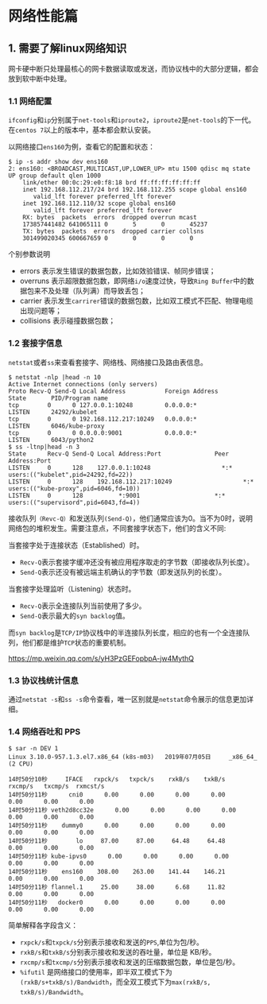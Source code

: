 # 网络性能篇

## 1. 需要了解linux网络知识

网卡硬中断只处理最核心的网卡数据读取或发送，而协议栈中的大部分逻辑，都会放到软中断中处理。

### 1.1 网络配置
`ifconfig`和`ip`分别属于`net-tools`和`iproute2`，`iproute2`是`net-tools`的下一代。在`centos 7`以上的版本中，基本都会默认安装。

以网络接口`ens160`为例，查看它的配置和状态：
```shell
$ ip -s addr show dev ens160
2: ens160: <BROADCAST,MULTICAST,UP,LOWER_UP> mtu 1500 qdisc mq state UP group default qlen 1000
    link/ether 00:0c:29:e0:f8:18 brd ff:ff:ff:ff:ff:ff
    inet 192.168.112.217/24 brd 192.168.112.255 scope global ens160
       valid_lft forever preferred_lft forever
    inet 192.168.112.110/32 scope global ens160
       valid_lft forever preferred_lft forever
    RX: bytes  packets  errors  dropped overrun mcast
    173857441482 641065111 0       5       0       45237
    TX: bytes  packets  errors  dropped carrier collsns
    301499020345 600667659 0       0       0       0
```

个别参数说明
* errors 表示发生错误的数据包数，比如效验错误、帧同步错误；
* overruns 表示超限数据包数，即网络`i/o`速度过快，导致`Ring Buffer`中的数据包来不及处理（队列满）而导致丢包；
* carrier 表示发生`carrirer`错误的数据包数，比如双工模式不匹配、物理电缆出现问题等；
* collisions 表示碰撞数据包数；

### 1.2 套接字信息
`netstat`或者`ss`来查看套接字、网络栈、网络接口及路由表信息。

```shell
$ netstat -nlp |head -n 10
Active Internet connections (only servers)
Proto Recv-Q Send-Q Local Address           Foreign Address         State       PID/Program name
tcp        0      0 127.0.0.1:10248         0.0.0.0:*               LISTEN      24292/kubelet
tcp        0      0 192.168.112.217:10249   0.0.0.0:*               LISTEN      6046/kube-proxy
tcp        0      0 0.0.0.0:9001            0.0.0.0:*               LISTEN      6043/python2
$ ss -ltnp|head -n 3
State      Recv-Q Send-Q Local Address:Port               Peer Address:Port
LISTEN     0      128    127.0.0.1:10248                    *:*                   users:(("kubelet",pid=24292,fd=22))
LISTEN     0      128    192.168.112.217:10249                    *:*                   users:(("kube-proxy",pid=6046,fd=10))
LISTEN     0      128          *:9001                     *:*                   users:(("supervisord",pid=6043,fd=4))
```
接收队列`（Revc-Q）`和发送队列`(Send-Q)`，他们通常应该为0。当不为0时，说明网络包的堆积发生。需要注意点，不同套接字状态下，他们的含义不同:

当套接字处于连接状态（Established）时。
* `Recv-Q`表示套接字缓冲还没有被应用程序取走的字节数（即接收队列长度）。
* `Send-Q`表示还没有被远端主机确认的字节数（即发送队列的长度）。

当套接字处理监听（Listening）状态时。
* `Recv-Q`表示全连接队列当前使用了多少。
* `Send-Q`表示最大的`syn backlog`值。

而`syn backlog`是`TCP/IP`协议栈中的半连接队列长度，相应的也有一个全连接队列，他们都是维护`TCP`状态的重要机制。

https://mp.weixin.qq.com/s/yH3PzGEFopbpA-jw4MythQ

### 1.3 协议栈统计信息

通过`netstat -s`和`ss -s`命令查看，唯一区别就是`netstat`命令展示的信息更加详细。

### 1.4 网络吞吐和 PPS

```shell
$ sar -n DEV 1
Linux 3.10.0-957.1.3.el7.x86_64 (k8s-m03) 	2019年07月05日 	_x86_64_	(2 CPU)

14时50分10秒     IFACE   rxpck/s   txpck/s    rxkB/s    txkB/s   rxcmp/s   txcmp/s  rxmcst/s
14时50分11秒      cni0      0.00      0.00      0.00      0.00      0.00      0.00      0.00
14时50分11秒 veth2d8cc32e      0.00      0.00      0.00      0.00      0.00      0.00      0.00
14时50分11秒    dummy0      0.00      0.00      0.00      0.00      0.00      0.00      0.00
14时50分11秒        lo     87.00     87.00     64.48     64.48      0.00      0.00      0.00
14时50分11秒 kube-ipvs0      0.00      0.00      0.00      0.00      0.00      0.00      0.00
14时50分11秒    ens160    308.00    263.00    141.44    146.21      0.00      0.00      0.00
14时50分11秒 flannel.1     25.00     38.00      6.68     11.82      0.00      0.00      0.00
14时50分11秒   docker0      0.00      0.00      0.00      0.00      0.00      0.00      0.00
```
简单解释各字段含义：
* `rxpck/s`和`txpck/s`分别表示接收和发送的`PPS`,单位为包/秒。
* `rxkB/s`和`txkB/s`分别表示接收和发送的吞吐量，单位是 KB/秒。
* `rxcmp/s`和`txcmp/s`分别表示接收和发送的压缩数据包数，单位是包/秒。
* `%ifutil` 是网络接口的使用率，即半双工模式下为`(rxkB/s+txkB/s)/Bandwidth`，而全双工模式下为`max(rxkB/s, txkB/s)/Bandwidth`。
